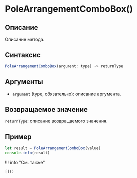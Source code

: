 # PoleArrangementComboBox()

## Описание
Описание метода.

## Синтаксис
```javascript
PoleArrangementComboBox(argument: type) -> returnType
```

## Аргументы
- `argument` (type, обязательно): описание аргумента.

## Возвращаемое значение
`returnType`: описание возвращаемого значения.

## Пример
```javascript linenums="1"
let result = PoleArrangementComboBox(value)
console.info(result)
```

!!! info "См. также"

    []()

